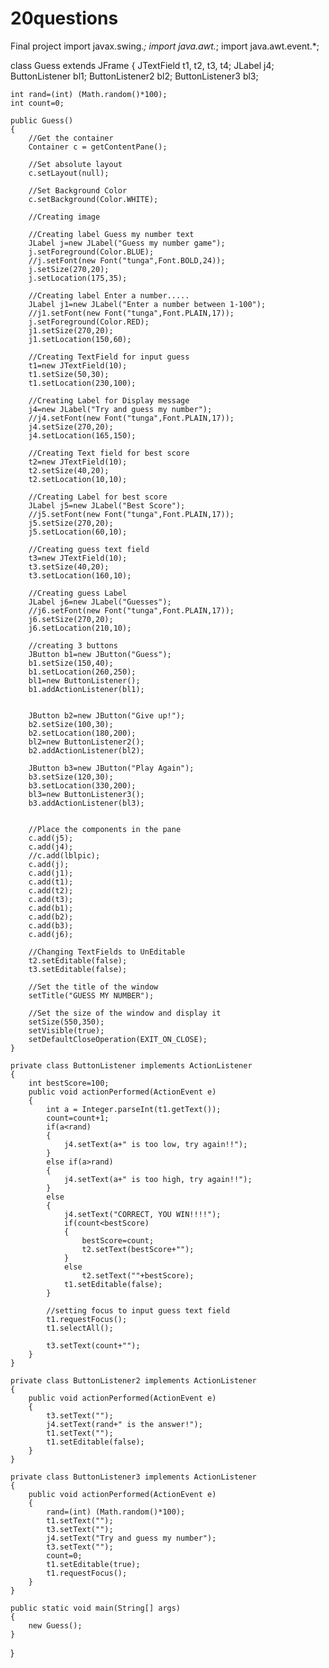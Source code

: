 20questions
===========

Final project
import javax.swing.*;
import java.awt.*;
import java.awt.event.*;

class Guess extends JFrame
{
    JTextField t1, t2, t3, t4;
    JLabel j4; 
    ButtonListener bl1;
    ButtonListener2 bl2;
    ButtonListener3 bl3;    

 
    int rand=(int) (Math.random()*100); 
    int count=0;

    public Guess()
    {
        //Get the container
        Container c = getContentPane();

        //Set absolute layout        
        c.setLayout(null);   

        //Set Background Color
        c.setBackground(Color.WHITE); 

        //Creating image 
       
        //Creating label Guess my number text
        JLabel j=new JLabel("Guess my number game");
        j.setForeground(Color.BLUE);
        //j.setFont(new Font("tunga",Font.BOLD,24));
        j.setSize(270,20);
        j.setLocation(175,35);

        //Creating label Enter a number..... 
        JLabel j1=new JLabel("Enter a number between 1-100");
        //j1.setFont(new Font("tunga",Font.PLAIN,17));
        j.setForeground(Color.RED);
        j1.setSize(270,20);
        j1.setLocation(150,60);

        //Creating TextField for input guess
        t1=new JTextField(10);
        t1.setSize(50,30);
        t1.setLocation(230,100);

        //Creating Label for Display message        
        j4=new JLabel("Try and guess my number");
        //j4.setFont(new Font("tunga",Font.PLAIN,17));
        j4.setSize(270,20);
        j4.setLocation(165,150);

        //Creating Text field for best score
        t2=new JTextField(10);
        t2.setSize(40,20);
        t2.setLocation(10,10);        

        //Creating Label for best score
        JLabel j5=new JLabel("Best Score");
        //j5.setFont(new Font("tunga",Font.PLAIN,17));
        j5.setSize(270,20);
        j5.setLocation(60,10);

        //Creating guess text field
        t3=new JTextField(10);
        t3.setSize(40,20);
        t3.setLocation(160,10);

        //Creating guess Label
        JLabel j6=new JLabel("Guesses");
        //j6.setFont(new Font("tunga",Font.PLAIN,17));
        j6.setSize(270,20);
        j6.setLocation(210,10);

        //creating 3 buttons
        JButton b1=new JButton("Guess");
        b1.setSize(150,40);
        b1.setLocation(260,250);
        bl1=new ButtonListener();        
        b1.addActionListener(bl1);


        JButton b2=new JButton("Give up!");
        b2.setSize(100,30);
        b2.setLocation(180,200);
        bl2=new ButtonListener2();
        b2.addActionListener(bl2);        

        JButton b3=new JButton("Play Again");    
        b3.setSize(120,30);
        b3.setLocation(330,200);    
        bl3=new ButtonListener3();        
        b3.addActionListener(bl3);


        //Place the components in the pane
        c.add(j5);    
        c.add(j4);    
        //c.add(lblpic);
        c.add(j);    
        c.add(j1);
        c.add(t1);
        c.add(t2);
        c.add(t3);
        c.add(b1);    
        c.add(b2);
        c.add(b3);        
        c.add(j6);     

        //Changing TextFields to UnEditable
        t2.setEditable(false);
        t3.setEditable(false);    

        //Set the title of the window
        setTitle("GUESS MY NUMBER");        

        //Set the size of the window and display it
        setSize(550,350);
        setVisible(true);
        setDefaultCloseOperation(EXIT_ON_CLOSE);
    }

    private class ButtonListener implements ActionListener
    {
        int bestScore=100;
        public void actionPerformed(ActionEvent e)
        {
            int a = Integer.parseInt(t1.getText());
            count=count+1;
            if(a<rand)
            {
                j4.setText(a+" is too low, try again!!");
            }    
            else if(a>rand)
            {
                j4.setText(a+" is too high, try again!!");
            }
            else
            {
                j4.setText("CORRECT, YOU WIN!!!!");    
                if(count<bestScore)
                {    
                    bestScore=count;
                    t2.setText(bestScore+"");
                }
                else
                    t2.setText(""+bestScore);
                t1.setEditable(false);
            }

            //setting focus to input guess text field
            t1.requestFocus();
            t1.selectAll();

            t3.setText(count+"");
        }
    }

    private class ButtonListener2 implements ActionListener
    {
        public void actionPerformed(ActionEvent e)
        {
            t3.setText("");
            j4.setText(rand+" is the answer!");
            t1.setText("");
            t1.setEditable(false);
        }
    }        

    private class ButtonListener3 implements ActionListener
    {
        public void actionPerformed(ActionEvent e)
        {
            rand=(int) (Math.random()*100);
            t1.setText("");
            t3.setText("");
            j4.setText("Try and guess my number");
            t3.setText("");
            count=0;
            t1.setEditable(true);    
            t1.requestFocus();
        }
    }

    public static void main(String[] args)
    {
        new Guess();
    }
}

